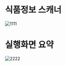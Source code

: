 # 식품정보 스캐너
![1111](https://user-images.githubusercontent.com/26895935/130362691-ba7afa56-3c86-4320-9faa-f893e2c84a2c.PNG)


# 실행화면 요약
![2222](https://user-images.githubusercontent.com/26895935/130362699-ae496dea-f96b-40f7-9b92-6b98aa977c87.png)
